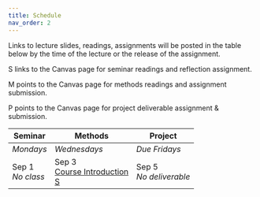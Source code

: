 ```yaml
---
title: Schedule
nav_order: 2
---
```

Links to lecture slides, readings, assignments will be posted in the table below by the time of the lecture or the release of the assignment.  

<a class="label label-red" >S</a> links to the Canvas page for seminar readings and reflection assignment.

<a class="label label-blue" >M</a> points to the Canvas page for methods readings and assignment submission.

<a class="label label-green" >P</a> points to the Canvas page for project deliverable assignment & submission.

<table>
  <thead>
    <tr>
      <th><strong>Seminar</strong></th>
      <th><strong>Methods</strong></th>
      <th><strong>Project</strong></th>
    </tr>
  </thead>
  <tbody>
    <tr>
      <td><em>Mondays</em></td>
      <td><em>Wednesdays</em></td>
    <!--  <td><em>Due Fridays</em></td> -->
      <td><em>Due Fridays</em></td>
    </tr>
    <tr>
      <td>Sep 1<br /><em>No class</em></td>
      <td>Sep 3<br />
        <span class="fs-3"><a target="_blank" class="btn btn-purple" href="lectures/w01-course-introduction.pdf">Course Introduction</a></span><br />
       <a target="_blank" class="label label-red" href="https://canvas.wisc.edu/courses/475834/assignments/2781887">S</a>
      </td>
      <td>Sep 5<br /><em>No deliverable</em></td>
    </tr>
  </tbody>
</table>

